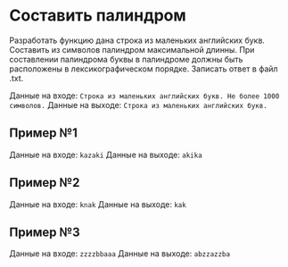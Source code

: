# Составить палиндром
Разработать функцию дана строка из маленьких английских букв. Составить из символов палиндром максимальной длинны. При составлении палиндрома буквы в палиндроме должны быть расположены в лексикографическом порядке. Записать ответ в файл .txt. 

Данные на входе: 	`Строка из маленьких английских букв. Не более 1000 символов.` 
Данные на выходе: 	`Строка из маленьких английских букв.` 

## Пример №1
Данные на входе: 	`kazaki` 
Данные на выходе: 	`akika` 

## Пример №2
Данные на входе: 	`knak` 
Данные на выходе: 	`kak` 

## Пример №3
Данные на входе: 	`zzzzbbaaa` 
Данные на выходе: 	`abzzazzba` 